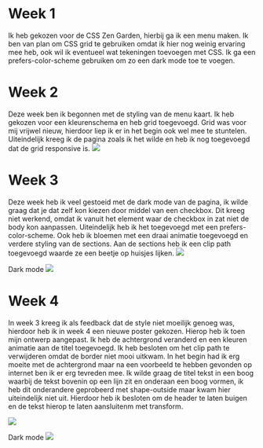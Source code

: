 # Week 1

Ik heb gekozen voor de CSS Zen Garden, hierbij ga ik een menu maken. Ik ben van plan om CSS grid te gebruiken omdat ik hier nog weinig ervaring mee heb, ook wil ik eventueel wat tekeningen toevoegen met CSS. Ik ga een prefers-color-scheme gebruiken om zo een dark mode toe te voegen.

# Week 2
Deze week ben ik begonnen met de styling van de menu kaart. Ik heb gekozen voor een kleurenschema en heb grid toegevoegd. Grid was voor mij vrijwel nieuw, hierdoor liep ik er in het begin ook wel mee te stuntelen. Uiteindelijk kreeg ik de pagina zoals ik het wilde en heb ik nog toegevoegd dat de grid responsive is. 
<img src="https://github.com/marloestacx/menu/blob/main/images/week2.png">

# Week 3
Deze week heb ik veel gestoeid met de dark mode van de pagina, ik wilde graag dat je dat zelf kon kiezen door middel van een checkbox. Dit kreeg niet werkend, omdat ik vanuit het element waar de checkbox in zat niet de body kon aanpassen. Uiteindelijk heb ik het toegevoegd met een prefers-color-scheme. Ook heb ik bloemen met een draai animatie toegevoegd en verdere styling van de sections. Aan de sections heb ik een clip path toegevoegd waarde ze een beetje op huisjes lijken. 
<img src="https://github.com/marloestacx/menu/blob/main/images/week3.1.png">

Dark mode
<img src="https://github.com/marloestacx/menu/blob/main/images/week3.png">

# Week 4
In week 3 kreeg ik als feedback dat de style niet moeilijk genoeg was, hierdoor heb ik in week 4 een nieuwe poster gekozen. Hierop heb ik toen mijn ontwerp aangepast. Ik heb de achtergrond veranderd en een kleuren animatie aan de titel toegevoegd. Ik heb besloten om het clip path te verwijderen omdat de border niet mooi uitkwam. In het begin had ik erg moeite met de achtergrond maar na een voorbeeld te hebben gevonden op internet ben ik er erg tevreden mee. Ik wilde graag de titel tekst in een boog waarbij de tekst bovenin op een lijn zit en onderaan een boog vormen, ik heb dit onderandere geprobeerd met shape-outside maar kwam hier uiteindelijk niet uit. Hierdoor heb ik besloten om de header te laten buigen en de tekst hierop te laten aansluitenm met transform.

<img src="https://github.com/marloestacx/menu/blob/main/images/week4.png">

Dark mode
<img src="https://github.com/marloestacx/menu/blob/main/images/week4.1.png">

